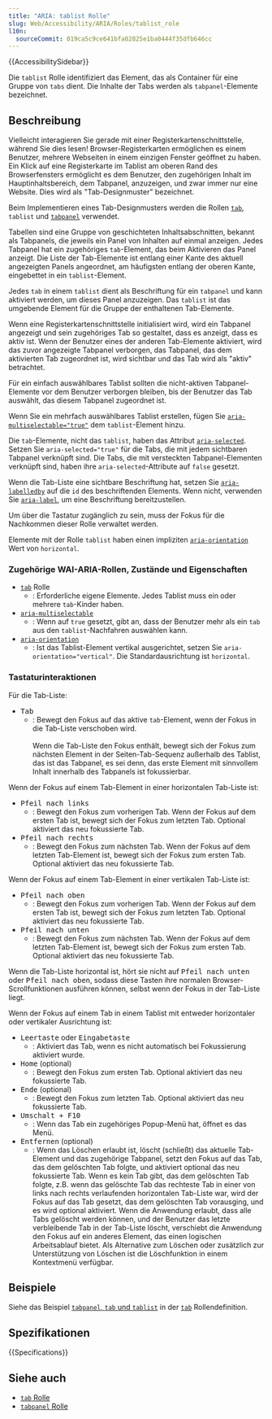 ```yaml
---
title: "ARIA: tablist Rolle"
slug: Web/Accessibility/ARIA/Roles/tablist_role
l10n:
  sourceCommit: 019ca5c9ce641bfa02825e1ba0444f35dfb646cc
---
```


{{AccessibilitySidebar}}

Die `tablist` Rolle identifiziert das Element, das als Container für eine Gruppe von `tabs` dient. Die Inhalte der Tabs werden als `tabpanel`-Elemente bezeichnet.

## Beschreibung

Vielleicht interagieren Sie gerade mit einer Registerkartenschnittstelle, während Sie dies lesen! Browser-Registerkarten ermöglichen es einem Benutzer, mehrere Webseiten in einem einzigen Fenster geöffnet zu haben. Ein Klick auf eine Registerkarte im Tablist am oberen Rand des Browserfensters ermöglicht es dem Benutzer, den zugehörigen Inhalt im Hauptinhaltsbereich, dem Tabpanel, anzuzeigen, und zwar immer nur eine Website. Dies wird als "Tab-Designmuster" bezeichnet.

Beim Implementieren eines Tab-Designmusters werden die Rollen [`tab`](/de/docs/Web/Accessibility/ARIA/Roles/tab_role), `tablist` und [`tabpanel`](/de/docs/Web/Accessibility/ARIA/Roles/tabpanel_role) verwendet.

Tabellen sind eine Gruppe von geschichteten Inhaltsabschnitten, bekannt als Tabpanels, die jeweils ein Panel von Inhalten auf einmal anzeigen. Jedes Tabpanel hat ein zugehöriges `tab`-Element, das beim Aktivieren das Panel anzeigt. Die Liste der Tab-Elemente ist entlang einer Kante des aktuell angezeigten Panels angeordnet, am häufigsten entlang der oberen Kante, eingebettet in ein `tablist`-Element.

Jedes `tab` in einem `tablist` dient als Beschriftung für ein `tabpanel` und kann aktiviert werden, um dieses Panel anzuzeigen. Das `tablist` ist das umgebende Element für die Gruppe der enthaltenen Tab-Elemente.

Wenn eine Registerkartenschnittstelle initialisiert wird, wird ein Tabpanel angezeigt und sein zugehöriges Tab so gestaltet, dass es anzeigt, dass es aktiv ist. Wenn der Benutzer eines der anderen Tab-Elemente aktiviert, wird das zuvor angezeigte Tabpanel verborgen, das Tabpanel, das dem aktivierten Tab zugeordnet ist, wird sichtbar und das Tab wird als "aktiv" betrachtet.

Für ein einfach auswählbares Tablist sollten die nicht-aktiven Tabpanel-Elemente vor dem Benutzer verborgen bleiben, bis der Benutzer das Tab auswählt, das diesem Tabpanel zugeordnet ist.

Wenn Sie ein mehrfach auswählbares Tablist erstellen, fügen Sie [`aria-multiselectable="true"`](/de/docs/Web/Accessibility/ARIA/Attributes/aria-multiselectable) dem `tablist`-Element hinzu.

Die `tab`-Elemente, nicht das `tablist`, haben das Attribut [`aria-selected`](/de/docs/Web/Accessibility/ARIA/Attributes/aria-selected). Setzen Sie `aria-selected="true"` für die Tabs, die mit jedem sichtbaren Tabpanel verknüpft sind. Die Tabs, die mit versteckten Tabpanel-Elementen verknüpft sind, haben ihre `aria-selected`-Attribute auf `false` gesetzt.

Wenn die Tab-Liste eine sichtbare Beschriftung hat, setzen Sie [`aria-labelledby`](/de/docs/Web/Accessibility/ARIA/Attributes/aria-labelledby) auf die `id` des beschriftenden Elements. Wenn nicht, verwenden Sie [`aria-label`](/de/docs/Web/Accessibility/ARIA/Attributes/aria-label), um eine Beschriftung bereitzustellen.

Um über die Tastatur zugänglich zu sein, muss der Fokus für die Nachkommen dieser Rolle verwaltet werden.

Elemente mit der Rolle `tablist` haben einen impliziten [`aria-orientation`](/de/docs/Web/Accessibility/ARIA/Attributes/aria-orientation) Wert von `horizontal`.

### Zugehörige WAI-ARIA-Rollen, Zustände und Eigenschaften

- [`tab`](/de/docs/Web/Accessibility/ARIA/Roles/tab_role) Rolle
  - : Erforderliche eigene Elemente. Jedes Tablist muss ein oder mehrere `tab`-Kinder haben.
- [`aria-multiselectable`](/de/docs/Web/Accessibility/ARIA/Attributes/aria-multiselectable)
  - : Wenn auf `true` gesetzt, gibt an, dass der Benutzer mehr als ein `tab` aus den `tablist`-Nachfahren auswählen kann.
- [`aria-orientation`](/de/docs/Web/Accessibility/ARIA/Attributes/aria-orientation)
  - : Ist das Tablist-Element vertikal ausgerichtet, setzen Sie `aria-orientation="vertical"`. Die Standardausrichtung ist `horizontal`.

### Tastaturinteraktionen

Für die Tab-Liste:

- <kbd>Tab</kbd>
  - : Bewegt den Fokus auf das aktive `tab`-Element, wenn der Fokus in die Tab-Liste verschoben wird. <br/><br/>Wenn die Tab-Liste den Fokus enthält, bewegt sich der Fokus zum nächsten Element in der Seiten-Tab-Sequenz außerhalb des Tablist, das ist das Tabpanel, es sei denn, das erste Element mit sinnvollem Inhalt innerhalb des Tabpanels ist fokussierbar.

Wenn der Fokus auf einem Tab-Element in einer horizontalen Tab-Liste ist:

- <kbd>Pfeil nach links</kbd>
  - : Bewegt den Fokus zum vorherigen Tab. Wenn der Fokus auf dem ersten Tab ist, bewegt sich der Fokus zum letzten Tab. Optional aktiviert das neu fokussierte Tab.
- <kbd>Pfeil nach rechts</kbd>
  - : Bewegt den Fokus zum nächsten Tab. Wenn der Fokus auf dem letzten Tab-Element ist, bewegt sich der Fokus zum ersten Tab. Optional aktiviert das neu fokussierte Tab.

Wenn der Fokus auf einem Tab-Element in einer vertikalen Tab-Liste ist:

- <kbd>Pfeil nach oben</kbd>
  - : Bewegt den Fokus zum vorherigen Tab. Wenn der Fokus auf dem ersten Tab ist, bewegt sich der Fokus zum letzten Tab. Optional aktiviert das neu fokussierte Tab.
- <kbd>Pfeil nach unten</kbd>
  - : Bewegt den Fokus zum nächsten Tab. Wenn der Fokus auf dem letzten Tab-Element ist, bewegt sich der Fokus zum ersten Tab. Optional aktiviert das neu fokussierte Tab.

Wenn die Tab-Liste horizontal ist, hört sie nicht auf <kbd>Pfeil nach unten</kbd> oder <kbd>Pfeil nach oben</kbd>, sodass diese Tasten ihre normalen Browser-Scrollfunktionen ausführen können, selbst wenn der Fokus in der Tab-Liste liegt.

Wenn der Fokus auf einem Tab in einem Tablist mit entweder horizontaler oder vertikaler Ausrichtung ist:

- <kbd>Leertaste</kbd> oder <kbd>Eingabetaste</kbd>
  - : Aktiviert das Tab, wenn es nicht automatisch bei Fokussierung aktiviert wurde.
- <kbd>Home</kbd> (optional)
  - : Bewegt den Fokus zum ersten Tab. Optional aktiviert das neu fokussierte Tab.
- <kbd>Ende</kbd> (optional)
  - : Bewegt den Fokus zum letzten Tab. Optional aktiviert das neu fokussierte Tab.
- <kbd>Umschalt + F10</kbd>
  - : Wenn das Tab ein zugehöriges Popup-Menü hat, öffnet es das Menü.
- <kbd>Entfernen</kbd> (optional)
  - : Wenn das Löschen erlaubt ist, löscht (schließt) das aktuelle Tab-Element und das zugehörige Tabpanel, setzt den Fokus auf das Tab, das dem gelöschten Tab folgte, und aktiviert optional das neu fokussierte Tab. Wenn es kein Tab gibt, das dem gelöschten Tab folgte, z.B. wenn das gelöschte Tab das rechteste Tab in einer von links nach rechts verlaufenden horizontalen Tab-Liste war, wird der Fokus auf das Tab gesetzt, das dem gelöschten Tab vorausging, und es wird optional aktiviert. Wenn die Anwendung erlaubt, dass alle Tabs gelöscht werden können, und der Benutzer das letzte verbleibende Tab in der Tab-Liste löscht, verschiebt die Anwendung den Fokus auf ein anderes Element, das einen logischen Arbeitsablauf bietet. Als Alternative zum Löschen oder zusätzlich zur Unterstützung von Löschen ist die Löschfunktion in einem Kontextmenü verfügbar.

<!--
### Erforderliche JavaScript-Funktionen

## Barrierefreiheit Bedenken

## Beste Praktiken

### Bevorzugen Sie HTML
-->

## Beispiele

Siehe das Beispiel [`tabpanel`, `tab` und `tablist`](/de/docs/Web/Accessibility/ARIA/Roles/tab_role#example) in der [`tab`](/de/docs/Web/Accessibility/ARIA/Roles/tab_role) Rollendefinition.

## Spezifikationen

{{Specifications}}

## Siehe auch

- [`tab` Rolle](/de/docs/Web/Accessibility/ARIA/Roles/tab_role)
- [`tabpanel` Rolle](/de/docs/Web/Accessibility/ARIA/Roles/tabpanel_role)
